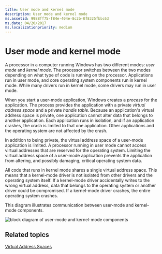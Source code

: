 ```yaml
---
title: User mode and kernel mode
description: User mode and kernel mode
ms.assetid: 9988ff75-f84e-404e-8c2b-0f8325fbbc63
ms.date: 04/20/2017
ms.localizationpriority: medium
---
```


# User mode and kernel mode


A processor in a computer running Windows has two different modes: *user mode* and *kernel mode*. The processor switches between the two modes depending on what type of code is running on the processor. Applications run in user mode, and core operating system components run in kernel mode. While many drivers run in kernel mode, some drivers may run in user mode.

When you start a user-mode application, Windows creates a *process* for the application. The process provides the application with a private *virtual address space* and a private *handle table*. Because an application's virtual address space is private, one application cannot alter data that belongs to another application. Each application runs in isolation, and if an application crashes, the crash is limited to that one application. Other applications and the operating system are not affected by the crash.

In addition to being private, the virtual address space of a user-mode application is limited. A processor running in user mode cannot access virtual addresses that are reserved for the operating system. Limiting the virtual address space of a user-mode application prevents the application from altering, and possibly damaging, critical operating system data.

All code that runs in kernel mode shares a single virtual address space. This means that a kernel-mode driver is not isolated from other drivers and the operating system itself. If a kernel-mode driver accidentally writes to the wrong virtual address, data that belongs to the operating system or another driver could be compromised. If a kernel-mode driver crashes, the entire operating system crashes.

This diagram illustrates communication between user-mode and kernel-mode components.

![block diagram of user-mode and kernel-mode components](images/userandkernelmode01.png)

## <span id="related_topics"></span>Related topics


[Virtual Address Spaces](virtual-address-spaces.md)

 

 






